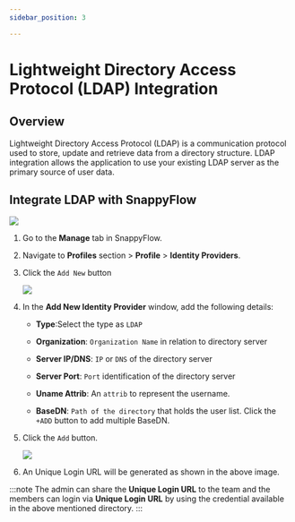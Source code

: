```yaml
---
sidebar_position: 3 

---
```


# Lightweight Directory Access Protocol (LDAP) Integration

## Overview

Lightweight Directory Access Protocol (LDAP) is a communication protocol used to store, update and retrieve data from a directory structure. LDAP integration allows the application to use your existing LDAP server as the primary source of user data.

## Integrate LDAP with SnappyFlow

<img src="/img/integration/idp/image_3.png" />

1. Go to the **Manage** tab in SnappyFlow.

2. Navigate to **Profiles** section > **Profile** > **Identity Providers**.

3. Click the `Add New` button

   <img src="/img/integration/idp/image_4.png" />

4. In the **Add New Identity Provider** window, add the following details:

   - **Type**:Select the type as  `LDAP`

   - **Organization**: `Organization Name` in relation to directory server

   - **Server IP/DNS**: `IP` or `DNS` of the directory server 

   - **Server Port**: `Port` identification of the directory server

   - **Uname Attrib**: An `attrib` to represent the username. 

   - **BaseDN**: `Path of the directory` that holds the user list. Click the `+ADD` button to add multiple BaseDN.

5. Click the `Add` button.

   <img src="/img/integration/idp/image_5.png" />

6. An Unique Login URL will be generated as shown in the above image.

   

:::note
The admin can share the **Unique Login URL** to the team and the members can login via **Unique Login URL** by using the credential available in the above mentioned directory. 
:::

